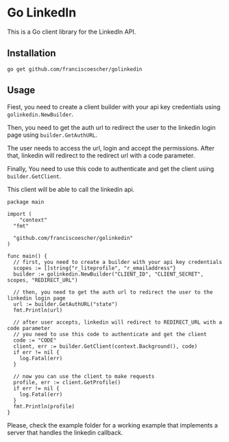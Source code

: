 # Go LinkedIn

This is a Go client library for the LinkedIn API.

## Installation

    go get github.com/franciscoescher/golinkedin

## Usage

Fiest, you need to create a client builder with your api key credentials using `golinkedin.NewBuilder`.

Then, you need to get the auth url to redirect the user to the linkedin login page using `builder.GetAuthURL`.

The user needs to access the url, login and accept the permissions. After that, linkedin will redirect to the redirect url with a code parameter.

Finally, You need to use this code to authenticate and get the client using `builder.GetClient`.

This client will be able to call the linkedin api.

```
package main

import (
	"context"
  "fmt"

  "github.com/franciscoescher/golinkedin"
)

func main() {
  // first, you need to create a builder with your api key credentials
  scopes := []string{"r_liteprofile", "r_emailaddress"}
  builder := golinkedin.NewBuilder("CLIENT_ID", "CLIENT_SECRET", scopes, "REDIRECT_URL")

  // then, you need to get the auth url to redirect the user to the linkedin login page
  url := builder.GetAuthURL("state")
  fmt.Println(url)

  // after user accepts, linkedin will redirect to REDIRECT_URL with a code parameter
  // you need to use this code to authenticate and get the client
  code := "CODE"
  client, err := builder.GetClient(context.Background(), code)
  if err != nil {
    log.Fatal(err)
  }

  // now you can use the client to make requests
  profile, err := client.GetProfile()
  if err != nil {
    log.Fatal(err)
  }
  fmt.Println(profile)
}
```

Please, check the example folder for a working example that implements a server that handles the linkedin callback.

